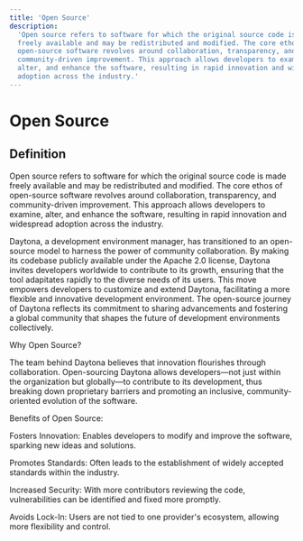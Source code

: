 ```yaml
---
title: 'Open Source'
description:
  'Open source refers to software for which the original source code is made
  freely available and may be redistributed and modified. The core ethos of
  open-source software revolves around collaboration, transparency, and
  community-driven improvement. This approach allows developers to examine,
  alter, and enhance the software, resulting in rapid innovation and widespread
  adoption across the industry.'
---
```


# Open Source

## Definition

Open source refers to software for which the original source code is made freely
available and may be redistributed and modified. The core ethos of open-source
software revolves around collaboration, transparency, and community-driven
improvement. This approach allows developers to examine, alter, and enhance the
software, resulting in rapid innovation and widespread adoption across the
industry.

Daytona, a development environment manager, has transitioned to an open-source
model to harness the power of community collaboration. By making its codebase
publicly available under the Apache 2.0 license, Daytona invites developers
worldwide to contribute to its growth, ensuring that the tool adapitates rapidly
to the diverse needs of its users. This move empowers developers to customize
and extend Daytona, facilitating a more flexible and innovative development
environment. The open-source journey of Daytona reflects its commitment to
sharing advancements and fostering a global community that shapes the future of
development environments collectively.

Why Open Source?

The team behind Daytona believes that innovation flourishes through
collaboration. Open-sourcing Daytona allows developers—not just within the
organization but globally—to contribute to its development, thus breaking down
proprietary barriers and promoting an inclusive, community-oriented evolution of
the software.

Benefits of Open Source:

Fosters Innovation: Enables developers to modify and improve the software,
sparking new ideas and solutions.

Promotes Standards: Often leads to the establishment of widely accepted
standards within the industry.

Increased Security: With more contributors reviewing the code, vulnerabilities
can be identified and fixed more promptly.

Avoids Lock-In: Users are not tied to one provider's ecosystem, allowing more
flexibility and control.
